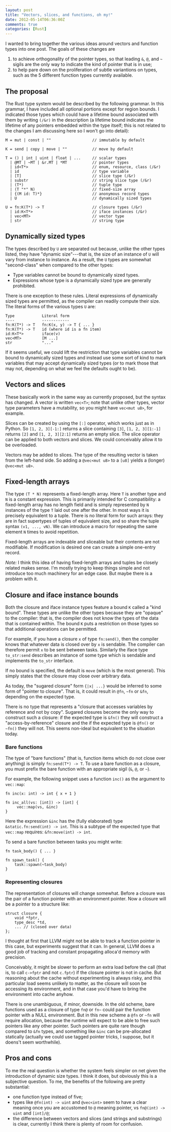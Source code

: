 ```yaml
---
layout: post
title: "Vectors, slices, and functions, oh my!"
date: 2012-05-14T06:36:00Z
comments: true
categories: [Rust]
---
```


I wanted to bring together the various ideas around vectors and
function types into one post.  The goals of these changes are

1. to achieve orthogonality of the pointer types, so that leading `&`,
   `@`, and `~` sigils are the only way to indicate the kind of
   pointer that is in use;
2. to help pare down on the proliferation of subtle variantions on
   types, such as the 5 different function types currently available.

## The proposal

The Rust type system would be described by the following grammar.  In
this grammar, I have included all optional portions except for region
bounds.  I indicated those types which could have a lifetime bound
associated with them by writing `(/&r)` in the description (a lifetime
bound indicates the lifetime of any pointers embedded within the type
itself; this is not related to the changes I am discussing here so I
won't go into detail):

    M = mut | const | ""                  // immutable by default
    
    K = send | copy | move | ""           // move by default
    
    T = () | int | uint | float | ...     // scalar types
      | @MT | ~MT | &r.MT | *MT           // pointer types
      | id<T*>                            // enum, resource, class (/&r)
      | id                                // type variable
      | [T]                               // slice type (/&r)
      | substr                            // string slice type (/&r)
      | (T*)                              // tuple type
      | (T "*" N)                         // fixed-size array
      | {(M id: T)*}                      // anonymous record types
      | U                                 // dynamically sized types
    
    U = fn:K(T*) -> T                     // closure types (/&r)
      | id:K<T*>                          // iface instances (/&r)
      | vec<MT>                           // vector type
      | str                               // string type
      
## Dynamically sized types      

The types described by `U` are separated out because, unlike the other
types listed, they have "dynamic size"---that is, the size of an
instance of `U` will vary from instance to instance.  As a result, the
`U` types are somewhat "second-class" when compared to the other
types:

- Type variables cannot be bound to dynamically sized types.
- Expressions whose type is a dynamically sized type are generally prohibited.

There is one exception to these rules.  Literal expressions of
dynamically sized types are permitted, as the compiler can readily
compute their size.  The literal forms of the various types `U` are:

    Type            Literal form
    ----            ------------
    fn:K(T*) -> T   fn:K(x, y) -> T { ... }
    fn:K(T*) -> T   id (where id is a fn item)
    id:K<T*>        iface(v)
    vec<MT>         [M ...]
    str             "..."

If it seems useful, we could lift the restriction that type variables
cannot be bound to dynamically sized types and instead use some sort
of kind to mark variables that may accept dynamically sized types (or
to mark those that may not, depending on what we feel the defaults
ought to be).

## Vectors and slices

These basically work in the same way as currently proposed, but the
syntax has changed.  A vector is written `vec<T>`; note that unlike
other types, vector type parameters have a mutability, so you might
have `vec<mut u8>`, for example.

Slices can be created by using the `[:]` operator, which works just as
in Python.  So `[1, 2, 3][-1:]` returns a slice containing `[3]`,
`[1, 2, 3][1:-1]` returns `[2]` and `[1, 2, 3][2:1]` returns an empty
slice.  The slice operator can be applied to both vectors and slices.
We could conceivably allow it to be overloaded.

Vectors may be added to slices.  The type of the resulting vector is
taken from the left-hand side.  So adding a `@vec<mut u8>` to a `[u8]`
yields a (longer) `@vec<mut u8>`.

## Fixed-length arrays

The type `(T * N)` represents a fixed-length array.  Here `T` is
another type and `N` is a constant expression.  This is primarily
intended for C compatibility: a fixed-length array has no length field
and is simply represented by `N` instances of the type `T` laid out
one after the other.  In most ways it is precisely equivalent to a
tuple.  There is no literal form for such arrays: they are in fact
supertypes of tuples of equivalent size, and so share the tuple syntax
`(v1, ..., vN)`.  We can introduce a macro for repeating the same
element `N` times to avoid repetition.

Fixed-length arrays are indexable and sliceable but their contents are
not modifiable.  If modification is desired one can create a simple
one-entry record.

*Note:* I think this idea of having fixed-length arrays and tuples be
closely related makes sense.  I'm mostly trying to keep things simple
and not introduce too much machinery for an edge case.  But maybe
there is a problem with it.

## Closure and iface instance bounds

Both the closure and iface instance types feature a bound `K` called a
"kind bound".  These types are unlike the other types because they are
"opaque" to the compiler: that is, the compiler does not know the
types of the data that is contained within.  The bound `K` puts a
restriction on those types so that additional operations can be
permitted.

For example, if you have a closure `x` of type `fn:send()`, then the
compiler knows that whatever data is closed over by `x` is sendable.
The compiler can therefore permit `x` to be sent between tasks.
Similarly the iface type `to_str:send` describes an instance of some
type which is sendable and implements the `to_str` interface.

If no bound is specified, the default is `move` (which is the most
general).  This simply states that the closure may close over
arbitrary data.  

As today, the "sugared closure" form `{|x| ...}` would be inferred to
some form of "pointer to closure".  That is, it could result in `@fn`,
`~fn` or `&fn`, depending on the expected type.  

There is no type that represents a "closure that accesses variables by
reference and not by copy".  Sugared closures become the only way to
construct such a closure: if the expected type is `&fn()` they will
construct a "access-by-reference" closure and the if the expected type
is `@fn()` or `~fn()` they will not.  This seems non-ideal but
equivalent to the situation today.

### Bare functions

The type of "bare functions" (that is, function items which do not
close over anything) is simply `fn:send(T*) -> T`.  To use a bare
function as a closure, you must prefix the bare function with an
appropriate sigil (`&`, `@`, or `~`).

For example, the following snippet uses a function `inc()` as the
argument to `vec::map`:

    fn inc(x: int) -> int { x + 1 }
    
    fn inc_all(vs: [int]) -> [int] {
         vec::map(vs, &inc)
    }

Here the expression `&inc` has the (fully elaborated) type
`&static.fn:send(int) -> int`.  This is a subtype of the expected type
that `vec::map` requires: `&fn:move(int) -> int`.

To send a bare function between tasks you might write:

    fn task_body() { ... }
    
    fn spawn_task() {
        task::spawn(~task_body)
    }

### Representing closures

The representation of closures will change somewhat.  Before a closure
was the pair of a function pointer with an environment pointer.  Now a
closure will be a pointer to a structure like:

    struct closure {
        void *fptr,
        type_desc *td,
        ... // (closed over data)
    };

I thought at first that LLVM might not be able to track a function
pointer in this case, but experiments suggest that it can.  In
general, LLVM does a good job of tracking and constant propagating
alloca'd memory with precision.

Conceivably, it might be slower to perform an extra load before the
call (that is, to call `c->fptr` and not `c.fptr`) if the closure
pointer is not in cache.  But reasoning about the cache without
experimenting is always risky, and this particular load seems unlikely
to matter, as the closure will soon be accessing its environment, and
in that case you'd have to bring the environment into cache anyhow.
   
There is one unambiguous, if minor, downside.  In the old scheme, bare
functions used as a closure of type `fn@` or `fn~` could pair the
function pointer with a NULL environment.  But in this new scheme a
`@fn` or `~fn` will require allocation, because the runtime will
expect to be able to free such pointers like any other pointer.  Such
pointers are quite rare though compared to `&fn` types, and something
like `&inc` can be pre-allocated statically (actually we could use
tagged pointer tricks, I suppose, but it doens't seem worthwhile).

## Pros and cons

To me the real question is whether the system feels simpler on net
given the introduction of dynamic size types.  I think it does, but
obviously this is a subjective question.  To me, the benefits of
the following are pretty substantial:

- one function type instead of five;
- types like `@fn(int) -> uint` and `@vec<int>` seem to have a clear
  meaning once you are accustomed to `@` meaning pointer, vs `fn@(int)
  -> uint` and `[int]/@`;
- the difference between vectors and slices (and strings and substrings)
  is clear, currently I think there is plenty of room for confusion.
  
  
